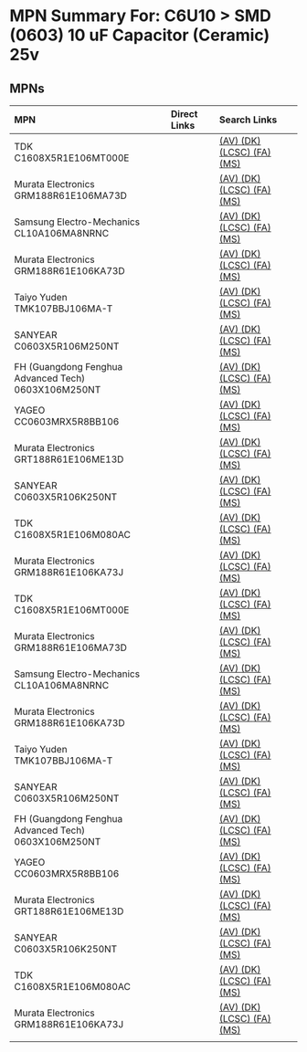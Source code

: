



# MPN Summary For: C6U10 > SMD (0603) 10 uF Capacitor (Ceramic) 25v

## MPNs
  

|MPN|Direct Links|Search Links|
| :--- | :--- | :--- |
|TDK<br>C1608X5R1E106MT000E||[(AV) ](https://www.avnet.com/shop/us/search/C1608X5R1E106MT000E)[(DK) ](https://www.digikey.co.uk/en/products/result?s=C1608X5R1E106MT000E)[(LCSC) ](https://www.lcsc.com/search?q=C1608X5R1E106MT000E)[(FA) ](https://uk.farnell.com/search?st=C1608X5R1E106MT000E)[(MS) ](https://www.mouser.com/c/?q=C1608X5R1E106MT000E)|
|Murata Electronics<br>GRM188R61E106MA73D||[(AV) ](https://www.avnet.com/shop/us/search/GRM188R61E106MA73D)[(DK) ](https://www.digikey.co.uk/en/products/result?s=GRM188R61E106MA73D)[(LCSC) ](https://www.lcsc.com/search?q=GRM188R61E106MA73D)[(FA) ](https://uk.farnell.com/search?st=GRM188R61E106MA73D)[(MS) ](https://www.mouser.com/c/?q=GRM188R61E106MA73D)|
|Samsung Electro-Mechanics<br>CL10A106MA8NRNC||[(AV) ](https://www.avnet.com/shop/us/search/CL10A106MA8NRNC)[(DK) ](https://www.digikey.co.uk/en/products/result?s=CL10A106MA8NRNC)[(LCSC) ](https://www.lcsc.com/search?q=CL10A106MA8NRNC)[(FA) ](https://uk.farnell.com/search?st=CL10A106MA8NRNC)[(MS) ](https://www.mouser.com/c/?q=CL10A106MA8NRNC)|
|Murata Electronics<br>GRM188R61E106KA73D||[(AV) ](https://www.avnet.com/shop/us/search/GRM188R61E106KA73D)[(DK) ](https://www.digikey.co.uk/en/products/result?s=GRM188R61E106KA73D)[(LCSC) ](https://www.lcsc.com/search?q=GRM188R61E106KA73D)[(FA) ](https://uk.farnell.com/search?st=GRM188R61E106KA73D)[(MS) ](https://www.mouser.com/c/?q=GRM188R61E106KA73D)|
|Taiyo Yuden<br>TMK107BBJ106MA-T||[(AV) ](https://www.avnet.com/shop/us/search/TMK107BBJ106MA-T)[(DK) ](https://www.digikey.co.uk/en/products/result?s=TMK107BBJ106MA-T)[(LCSC) ](https://www.lcsc.com/search?q=TMK107BBJ106MA-T)[(FA) ](https://uk.farnell.com/search?st=TMK107BBJ106MA-T)[(MS) ](https://www.mouser.com/c/?q=TMK107BBJ106MA-T)|
|SANYEAR<br>C0603X5R106M250NT||[(AV) ](https://www.avnet.com/shop/us/search/C0603X5R106M250NT)[(DK) ](https://www.digikey.co.uk/en/products/result?s=C0603X5R106M250NT)[(LCSC) ](https://www.lcsc.com/search?q=C0603X5R106M250NT)[(FA) ](https://uk.farnell.com/search?st=C0603X5R106M250NT)[(MS) ](https://www.mouser.com/c/?q=C0603X5R106M250NT)|
|FH (Guangdong Fenghua Advanced Tech)<br>0603X106M250NT||[(AV) ](https://www.avnet.com/shop/us/search/0603X106M250NT)[(DK) ](https://www.digikey.co.uk/en/products/result?s=0603X106M250NT)[(LCSC) ](https://www.lcsc.com/search?q=0603X106M250NT)[(FA) ](https://uk.farnell.com/search?st=0603X106M250NT)[(MS) ](https://www.mouser.com/c/?q=0603X106M250NT)|
|YAGEO<br>CC0603MRX5R8BB106||[(AV) ](https://www.avnet.com/shop/us/search/CC0603MRX5R8BB106)[(DK) ](https://www.digikey.co.uk/en/products/result?s=CC0603MRX5R8BB106)[(LCSC) ](https://www.lcsc.com/search?q=CC0603MRX5R8BB106)[(FA) ](https://uk.farnell.com/search?st=CC0603MRX5R8BB106)[(MS) ](https://www.mouser.com/c/?q=CC0603MRX5R8BB106)|
|Murata Electronics<br>GRT188R61E106ME13D||[(AV) ](https://www.avnet.com/shop/us/search/GRT188R61E106ME13D)[(DK) ](https://www.digikey.co.uk/en/products/result?s=GRT188R61E106ME13D)[(LCSC) ](https://www.lcsc.com/search?q=GRT188R61E106ME13D)[(FA) ](https://uk.farnell.com/search?st=GRT188R61E106ME13D)[(MS) ](https://www.mouser.com/c/?q=GRT188R61E106ME13D)|
|SANYEAR<br>C0603X5R106K250NT||[(AV) ](https://www.avnet.com/shop/us/search/C0603X5R106K250NT)[(DK) ](https://www.digikey.co.uk/en/products/result?s=C0603X5R106K250NT)[(LCSC) ](https://www.lcsc.com/search?q=C0603X5R106K250NT)[(FA) ](https://uk.farnell.com/search?st=C0603X5R106K250NT)[(MS) ](https://www.mouser.com/c/?q=C0603X5R106K250NT)|
|TDK<br>C1608X5R1E106M080AC||[(AV) ](https://www.avnet.com/shop/us/search/C1608X5R1E106M080AC)[(DK) ](https://www.digikey.co.uk/en/products/result?s=C1608X5R1E106M080AC)[(LCSC) ](https://www.lcsc.com/search?q=C1608X5R1E106M080AC)[(FA) ](https://uk.farnell.com/search?st=C1608X5R1E106M080AC)[(MS) ](https://www.mouser.com/c/?q=C1608X5R1E106M080AC)|
|Murata Electronics<br>GRM188R61E106KA73J||[(AV) ](https://www.avnet.com/shop/us/search/GRM188R61E106KA73J)[(DK) ](https://www.digikey.co.uk/en/products/result?s=GRM188R61E106KA73J)[(LCSC) ](https://www.lcsc.com/search?q=GRM188R61E106KA73J)[(FA) ](https://uk.farnell.com/search?st=GRM188R61E106KA73J)[(MS) ](https://www.mouser.com/c/?q=GRM188R61E106KA73J)|
|TDK<br>C1608X5R1E106MT000E||[(AV) ](https://www.avnet.com/shop/us/search/C1608X5R1E106MT000E)[(DK) ](https://www.digikey.co.uk/en/products/result?s=C1608X5R1E106MT000E)[(LCSC) ](https://www.lcsc.com/search?q=C1608X5R1E106MT000E)[(FA) ](https://uk.farnell.com/search?st=C1608X5R1E106MT000E)[(MS) ](https://www.mouser.com/c/?q=C1608X5R1E106MT000E)|
|Murata Electronics<br>GRM188R61E106MA73D||[(AV) ](https://www.avnet.com/shop/us/search/GRM188R61E106MA73D)[(DK) ](https://www.digikey.co.uk/en/products/result?s=GRM188R61E106MA73D)[(LCSC) ](https://www.lcsc.com/search?q=GRM188R61E106MA73D)[(FA) ](https://uk.farnell.com/search?st=GRM188R61E106MA73D)[(MS) ](https://www.mouser.com/c/?q=GRM188R61E106MA73D)|
|Samsung Electro-Mechanics<br>CL10A106MA8NRNC||[(AV) ](https://www.avnet.com/shop/us/search/CL10A106MA8NRNC)[(DK) ](https://www.digikey.co.uk/en/products/result?s=CL10A106MA8NRNC)[(LCSC) ](https://www.lcsc.com/search?q=CL10A106MA8NRNC)[(FA) ](https://uk.farnell.com/search?st=CL10A106MA8NRNC)[(MS) ](https://www.mouser.com/c/?q=CL10A106MA8NRNC)|
|Murata Electronics<br>GRM188R61E106KA73D||[(AV) ](https://www.avnet.com/shop/us/search/GRM188R61E106KA73D)[(DK) ](https://www.digikey.co.uk/en/products/result?s=GRM188R61E106KA73D)[(LCSC) ](https://www.lcsc.com/search?q=GRM188R61E106KA73D)[(FA) ](https://uk.farnell.com/search?st=GRM188R61E106KA73D)[(MS) ](https://www.mouser.com/c/?q=GRM188R61E106KA73D)|
|Taiyo Yuden<br>TMK107BBJ106MA-T||[(AV) ](https://www.avnet.com/shop/us/search/TMK107BBJ106MA-T)[(DK) ](https://www.digikey.co.uk/en/products/result?s=TMK107BBJ106MA-T)[(LCSC) ](https://www.lcsc.com/search?q=TMK107BBJ106MA-T)[(FA) ](https://uk.farnell.com/search?st=TMK107BBJ106MA-T)[(MS) ](https://www.mouser.com/c/?q=TMK107BBJ106MA-T)|
|SANYEAR<br>C0603X5R106M250NT||[(AV) ](https://www.avnet.com/shop/us/search/C0603X5R106M250NT)[(DK) ](https://www.digikey.co.uk/en/products/result?s=C0603X5R106M250NT)[(LCSC) ](https://www.lcsc.com/search?q=C0603X5R106M250NT)[(FA) ](https://uk.farnell.com/search?st=C0603X5R106M250NT)[(MS) ](https://www.mouser.com/c/?q=C0603X5R106M250NT)|
|FH (Guangdong Fenghua Advanced Tech)<br>0603X106M250NT||[(AV) ](https://www.avnet.com/shop/us/search/0603X106M250NT)[(DK) ](https://www.digikey.co.uk/en/products/result?s=0603X106M250NT)[(LCSC) ](https://www.lcsc.com/search?q=0603X106M250NT)[(FA) ](https://uk.farnell.com/search?st=0603X106M250NT)[(MS) ](https://www.mouser.com/c/?q=0603X106M250NT)|
|YAGEO<br>CC0603MRX5R8BB106||[(AV) ](https://www.avnet.com/shop/us/search/CC0603MRX5R8BB106)[(DK) ](https://www.digikey.co.uk/en/products/result?s=CC0603MRX5R8BB106)[(LCSC) ](https://www.lcsc.com/search?q=CC0603MRX5R8BB106)[(FA) ](https://uk.farnell.com/search?st=CC0603MRX5R8BB106)[(MS) ](https://www.mouser.com/c/?q=CC0603MRX5R8BB106)|
|Murata Electronics<br>GRT188R61E106ME13D||[(AV) ](https://www.avnet.com/shop/us/search/GRT188R61E106ME13D)[(DK) ](https://www.digikey.co.uk/en/products/result?s=GRT188R61E106ME13D)[(LCSC) ](https://www.lcsc.com/search?q=GRT188R61E106ME13D)[(FA) ](https://uk.farnell.com/search?st=GRT188R61E106ME13D)[(MS) ](https://www.mouser.com/c/?q=GRT188R61E106ME13D)|
|SANYEAR<br>C0603X5R106K250NT||[(AV) ](https://www.avnet.com/shop/us/search/C0603X5R106K250NT)[(DK) ](https://www.digikey.co.uk/en/products/result?s=C0603X5R106K250NT)[(LCSC) ](https://www.lcsc.com/search?q=C0603X5R106K250NT)[(FA) ](https://uk.farnell.com/search?st=C0603X5R106K250NT)[(MS) ](https://www.mouser.com/c/?q=C0603X5R106K250NT)|
|TDK<br>C1608X5R1E106M080AC||[(AV) ](https://www.avnet.com/shop/us/search/C1608X5R1E106M080AC)[(DK) ](https://www.digikey.co.uk/en/products/result?s=C1608X5R1E106M080AC)[(LCSC) ](https://www.lcsc.com/search?q=C1608X5R1E106M080AC)[(FA) ](https://uk.farnell.com/search?st=C1608X5R1E106M080AC)[(MS) ](https://www.mouser.com/c/?q=C1608X5R1E106M080AC)|
|Murata Electronics<br>GRM188R61E106KA73J||[(AV) ](https://www.avnet.com/shop/us/search/GRM188R61E106KA73J)[(DK) ](https://www.digikey.co.uk/en/products/result?s=GRM188R61E106KA73J)[(LCSC) ](https://www.lcsc.com/search?q=GRM188R61E106KA73J)[(FA) ](https://uk.farnell.com/search?st=GRM188R61E106KA73J)[(MS) ](https://www.mouser.com/c/?q=GRM188R61E106KA73J)|
||||
